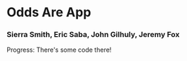 # Odds Are App
### Sierra Smith, Eric Saba, John Gilhuly, Jeremy Fox

Progress: There's some code there!
